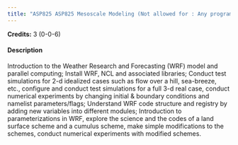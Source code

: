 ```yaml
---
title: "ASP825 ASP825 Mesoscale Modeling (Not allowed for : Any program other than AST and ASZ)"
---
```

**Credits:** 3 (0-0-6)

#### Description
Introduction to the Weather Research and Forecasting (WRF) model and parallel computing; Install WRF, NCL and associated libraries; Conduct test simulations for 2-d idealized cases such as flow over a hill, sea-breeze, etc., configure and conduct test simulations for a full 3-d real case, conduct numerical experiments by changing initial & boundary conditions and namelist parameters/flags; Understand WRF code structure and registry by adding new variables into different modules; Introduction to parameterizations in WRF, explore the science and the codes of a land surface scheme and a cumulus scheme, make simple modifications to the schemes, conduct numerical experiments with modified schemes.
